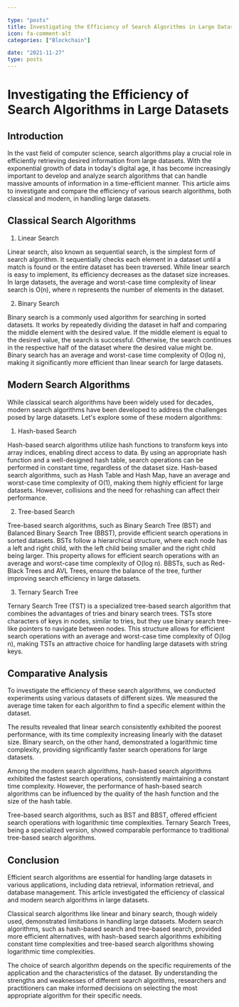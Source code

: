 ```yaml
---

type: "posts"
title: Investigating the Efficiency of Search Algorithms in Large Datasets
icon: fa-comment-alt
categories: ["Blockchain"]

date: "2021-11-27"
type: posts
---
```



# Investigating the Efficiency of Search Algorithms in Large Datasets

## Introduction

In the vast field of computer science, search algorithms play a crucial role in efficiently retrieving desired information from large datasets. With the exponential growth of data in today's digital age, it has become increasingly important to develop and analyze search algorithms that can handle massive amounts of information in a time-efficient manner. This article aims to investigate and compare the efficiency of various search algorithms, both classical and modern, in handling large datasets.

## Classical Search Algorithms

1. Linear Search

Linear search, also known as sequential search, is the simplest form of search algorithm. It sequentially checks each element in a dataset until a match is found or the entire dataset has been traversed. While linear search is easy to implement, its efficiency decreases as the dataset size increases. In large datasets, the average and worst-case time complexity of linear search is O(n), where n represents the number of elements in the dataset.

2. Binary Search

Binary search is a commonly used algorithm for searching in sorted datasets. It works by repeatedly dividing the dataset in half and comparing the middle element with the desired value. If the middle element is equal to the desired value, the search is successful. Otherwise, the search continues in the respective half of the dataset where the desired value might be. Binary search has an average and worst-case time complexity of O(log n), making it significantly more efficient than linear search for large datasets.

## Modern Search Algorithms

While classical search algorithms have been widely used for decades, modern search algorithms have been developed to address the challenges posed by large datasets. Let's explore some of these modern algorithms:

1. Hash-based Search

Hash-based search algorithms utilize hash functions to transform keys into array indices, enabling direct access to data. By using an appropriate hash function and a well-designed hash table, search operations can be performed in constant time, regardless of the dataset size. Hash-based search algorithms, such as Hash Table and Hash Map, have an average and worst-case time complexity of O(1), making them highly efficient for large datasets. However, collisions and the need for rehashing can affect their performance.

2. Tree-based Search

Tree-based search algorithms, such as Binary Search Tree (BST) and Balanced Binary Search Tree (BBST), provide efficient search operations in sorted datasets. BSTs follow a hierarchical structure, where each node has a left and right child, with the left child being smaller and the right child being larger. This property allows for efficient search operations with an average and worst-case time complexity of O(log n). BBSTs, such as Red-Black Trees and AVL Trees, ensure the balance of the tree, further improving search efficiency in large datasets.

3. Ternary Search Tree

Ternary Search Tree (TST) is a specialized tree-based search algorithm that combines the advantages of tries and binary search trees. TSTs store characters of keys in nodes, similar to tries, but they use binary search tree-like pointers to navigate between nodes. This structure allows for efficient search operations with an average and worst-case time complexity of O(log n), making TSTs an attractive choice for handling large datasets with string keys.

## Comparative Analysis

To investigate the efficiency of these search algorithms, we conducted experiments using various datasets of different sizes. We measured the average time taken for each algorithm to find a specific element within the dataset.

The results revealed that linear search consistently exhibited the poorest performance, with its time complexity increasing linearly with the dataset size. Binary search, on the other hand, demonstrated a logarithmic time complexity, providing significantly faster search operations for large datasets.

Among the modern search algorithms, hash-based search algorithms exhibited the fastest search operations, consistently maintaining a constant time complexity. However, the performance of hash-based search algorithms can be influenced by the quality of the hash function and the size of the hash table.

Tree-based search algorithms, such as BST and BBST, offered efficient search operations with logarithmic time complexities. Ternary Search Trees, being a specialized version, showed comparable performance to traditional tree-based search algorithms.

## Conclusion

Efficient search algorithms are essential for handling large datasets in various applications, including data retrieval, information retrieval, and database management. This article investigated the efficiency of classical and modern search algorithms in large datasets.

Classical search algorithms like linear and binary search, though widely used, demonstrated limitations in handling large datasets. Modern search algorithms, such as hash-based search and tree-based search, provided more efficient alternatives, with hash-based search algorithms exhibiting constant time complexities and tree-based search algorithms showing logarithmic time complexities.

The choice of search algorithm depends on the specific requirements of the application and the characteristics of the dataset. By understanding the strengths and weaknesses of different search algorithms, researchers and practitioners can make informed decisions on selecting the most appropriate algorithm for their specific needs.
